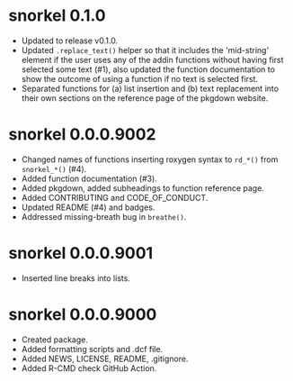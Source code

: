 # snorkel 0.1.0

* Updated to release v0.1.0.
* Updated `.replace_text()` helper so that it includes the 'mid-string' element if the user uses any of the addin functions without having first selected some text (#1), also updated the function documentation to show the outcome of using a function if no text is selected first.
* Separated functions for (a) list insertion and (b) text replacement into their own sections on the reference page of the pkgdown website.

# snorkel 0.0.0.9002

* Changed names of functions inserting roxygen syntax to `rd_*()` from `snorkel_*()` (#4).
* Added function documentation (#3).
* Added pkgdown, added subheadings to function reference page.
* Added CONTRIBUTING and CODE_OF_CONDUCT.
* Updated README (#4) and badges.
* Addressed missing-breath bug in `breathe()`. 

# snorkel 0.0.0.9001

* Inserted line breaks into lists.

# snorkel 0.0.0.9000

* Created package.
* Added formatting scripts and .dcf file.
* Added NEWS, LICENSE, README, .gitignore.
* Added R-CMD check GitHub Action.
